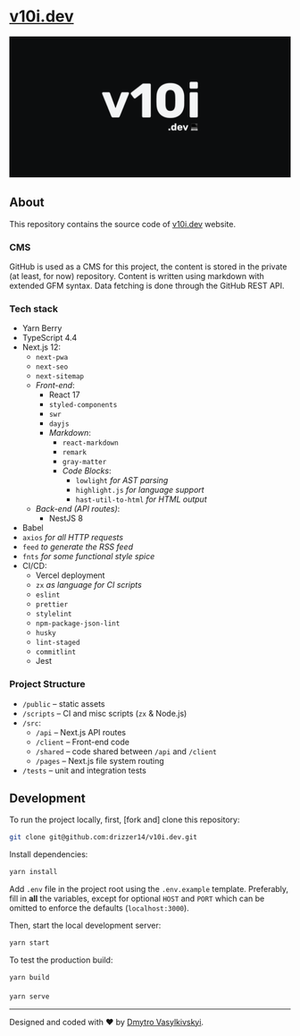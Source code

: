 # [v10i.dev](https://v10i.dev)

![](https://raw.githubusercontent.com/drizzer14/v10i.dev/main/public/banner.png)

## About

This repository contains the source code of [v10i.dev](https://v10i.dev) 
website.

### CMS

GitHub is used as a CMS for this project, the content is stored in the private (at least, for now) repository. Content is written using markdown with extended GFM syntax. Data fetching is done through the GitHub REST API.

### Tech stack

- Yarn Berry
- TypeScript 4.4
- Next.js 12:
  - `next-pwa`
  - `next-seo`
  - `next-sitemap`
  - _Front-end_:
    - React 17
    - `styled-components`
    - `swr`
    - `dayjs`
    - _Markdown_:
      - `react-markdown`
      - `remark`
      - `gray-matter`
      - _Code Blocks_:
        - `lowlight` _for AST parsing_
        - `highlight.js` _for language support_
        - `hast-util-to-html` _for HTML output_
  - _Back-end (API routes)_:
    - NestJS 8
- Babel
- `axios` _for all HTTP requests_
- `feed` _to generate the RSS feed_
- `fnts` _for some functional style spice_
- CI/CD:
  - Vercel deployment
  - `zx` _as language for CI scripts_
  - `eslint`
  - `prettier`
  - `stylelint`
  - `npm-package-json-lint`
  - `husky`
  - `lint-staged`
  - `commitlint`
  - Jest

### Project Structure

- `/public` – static assets
- `/scripts` – CI and misc scripts (`zx` & Node.js)
- `/src`:
  - `/api` – Next.js API routes
  - `/client` – Front-end code
  - `/shared` – code shared between `/api` and `/client`
  - `/pages` – Next.js file system routing
- `/tests` – unit and integration tests

## Development

To run the project locally, first, [fork and] clone this repository:

```sh
git clone git@github.com:drizzer14/v10i.dev.git
```

Install dependencies:

```sh
yarn install
```

Add `.env` file in the project root using the `.env.example` template. Preferably, fill in **all** the variables, except for optional `HOST` and `PORT` which can be omitted to enforce the defaults (`localhost:3000`).

Then, start the local development server:

```sh
yarn start
```

To test the production build:

```sh
yarn build

yarn serve
```

---

Designed and coded with ❤️ by [Dmytro Vasylkivskyi](https://github.com/drizzer14).
